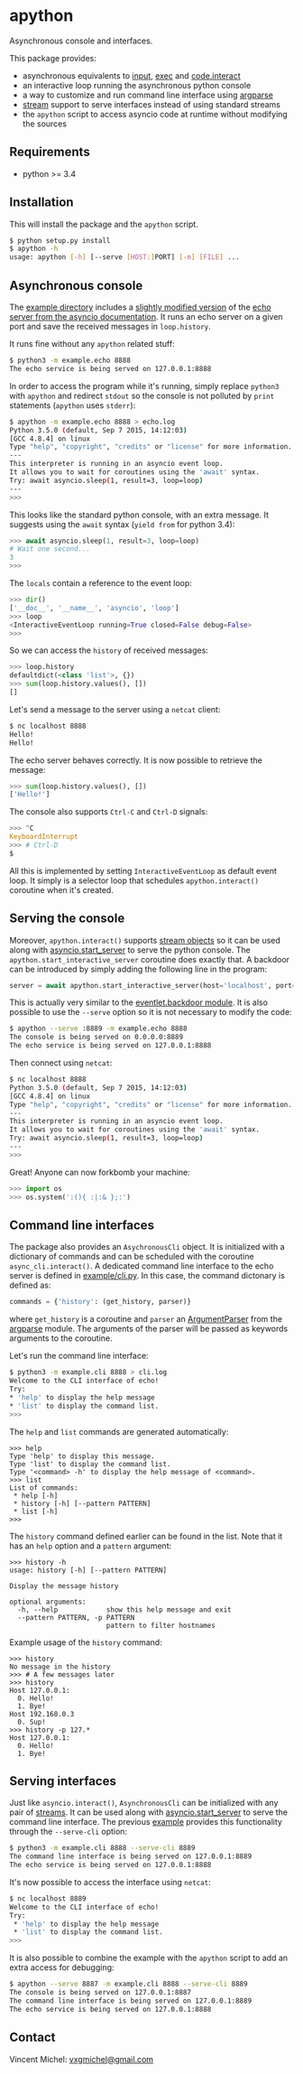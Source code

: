 apython
=======

Asynchronous console and interfaces.

This package provides:
 - asynchronous equivalents to [input], [exec] and [code.interact]
 - an interactive loop running the asynchronous python console
 - a way to customize and run command line interface using [argparse]
 - [stream] support to serve interfaces instead of using standard streams
 - the `apython` script to access asyncio code at runtime without modifying
   the sources

[input]: https://docs.python.org/3/library/functions.html#input
[exec]: https://docs.python.org/3/library/functions.html#exec
[code.interact]: https://docs.python.org/2/library/code.html#code.interact
[stream]: https://docs.python.org/3.4/library/asyncio-stream.html


Requirements
------------

 - python >= 3.4


Installation
------------

This will install the package and the `apython` script.

```bash
$ python setup.py install
$ apython -h
usage: apython [-h] [--serve [HOST:]PORT] [-m] [FILE] ...
```

Asynchronous console
--------------------

The [example directory] includes a [slightly modified version] of the
[echo server from the asyncio documentation]. It runs an echo server on a
given port and save the received messages in `loop.history`.

It runs fine without any `apython` related stuff:

```bash
$ python3 -m example.echo 8888
The echo service is being served on 127.0.0.1:8888
```

In order to access the program while it's running, simply replace `python3`
with `apython` and redirect `stdout` so the console is not polluted by `print`
statements (`apython` uses `stderr`):

```bash
$ apython -m example.echo 8888 > echo.log
Python 3.5.0 (default, Sep 7 2015, 14:12:03)
[GCC 4.8.4] on linux
Type "help", "copyright", "credits" or "license" for more information.
---
This interpreter is running in an asyncio event loop.
It allows you to wait for coroutines using the 'await' syntax.
Try: await asyncio.sleep(1, result=3, loop=loop)
---
>>>
```

This looks like the standard python console, with an extra message. It
suggests using the `await` syntax (`yield from` for python 3.4):

```python
>>> await asyncio.sleep(1, result=3, loop=loop)
# Wait one second...
3
>>>
```

The `locals` contain a reference to the event loop:

```python
>>> dir()
['__doc__', '__name__', 'asyncio', 'loop']
>>> loop
<InteractiveEventLoop running=True closed=False debug=False>
>>>
```

So we can access the `history` of received messages:

```python
>>> loop.history
defaultdict(<class 'list'>, {})
>>> sum(loop.history.values(), [])
[]
```

Let's send a message to the server using a `netcat` client:

```bash
$ nc localhost 8888
Hello!
Hello!
```

The echo server behaves correctly. It is now possible to retrieve the message:

```python
>>> sum(loop.history.values(), [])
['Hello!']
```

The console also supports `Ctrl-C` and `Ctrl-D` signals:

```python
>>> ^C
KeyboardInterrupt
>>> # Ctrl-D
$
```

All this is implemented by setting `InteractiveEventLoop` as default event
loop. It simply is a selector loop that schedules `apython.interact()`
coroutine when it's created.


Serving the console
-------------------

Moreover, `apython.interact()` supports [stream objects] so it can be used
along with [asyncio.start_server] to serve the python console. The
`apython.start_interactive_server` coroutine does exactly that. A backdoor can
be introduced by simply adding the following line in the program:

```python
server = await apython.start_interactive_server(host='localhost', port=8000)
```

This is actually very similar to the [eventlet.backdoor module]. It is also
possible to use the `--serve` option so it is not necessary to modify the
code:

```bash
$ apython --serve :8889 -m example.echo 8888
The console is being served on 0.0.0.0:8889
The echo service is being served on 127.0.0.1:8888
```

Then connect using `netcat`:

```bash
$ nc localhost 8888
Python 3.5.0 (default, Sep 7 2015, 14:12:03)
[GCC 4.8.4] on linux
Type "help", "copyright", "credits" or "license" for more information.
---
This interpreter is running in an asyncio event loop.
It allows you to wait for coroutines using the 'await' syntax.
Try: await asyncio.sleep(1, result=3, loop=loop)
---
>>>
```

Great! Anyone can now forkbomb your machine:

```python
>>> import os
>>> os.system(':(){ :|:& };:')
```

[example directory]: example
[slightly modified version]: example/echo.py
[echo server from the asyncio documentation]: https://docs.python.org/3/library/asyncio-stream.html#tcp-echo-server-using-streams
[stream objects]: https://docs.python.org/3.4/library/asyncio-stream.html
[asyncio.start_server]: https://docs.python.org/3.4/library/asyncio-stream.html#asyncio.start_server
[apython.server]: apython/server.py
[eventlet.backdoor module]: http://eventlet.net/doc/modules/backdoor.html#backdoor-python-interactive-interpreter-within-a-running-process


Command line interfaces
-----------------------

The package also provides an `AsychronousCli` object. It is initialized with a
dictionary of commands and can be scheduled with the coroutine
`async_cli.interact()`.  A dedicated command line interface to the echo server
is defined in [example/cli.py]. In this case, the command dictonary is defined
as:

```python
commands = {'history': (get_history, parser)}
```

where `get_history` is a coroutine and `parser` an [ArgumentParser] from the
[argparse] module.  The arguments of the parser will be passed as keywords
arguments to the coroutine.

Let's run the command line interface:

```bash
$ python3 -m example.cli 8888 > cli.log
Welcome to the CLI interface of echo!
Try:
* 'help' to display the help message
* 'list' to display the command list.
>>>
```

The `help` and `list` commands are generated automatically:

```none
>>> help
Type 'help' to display this message.
Type 'list' to display the command list.
Type '<command> -h' to display the help message of <command>.
>>> list
List of commands:
 * help [-h]
 * history [-h] [--pattern PATTERN]
 * list [-h]
>>>
```

The `history` command defined earlier can be found in the list. Note that it
has an `help` option and a `pattern` argument:

```none
>>> history -h
usage: history [-h] [--pattern PATTERN]

Display the message history

optional arguments:
  -h, --help            show this help message and exit
  --pattern PATTERN, -p PATTERN
                        pattern to filter hostnames
```

Example usage of the `history` command:

```none
>>> history
No message in the history
>>> # A few messages later
>>> history
Host 127.0.0.1:
  0. Hello!
  1. Bye!
Host 192.168.0.3
  0. Sup!
>>> history -p 127.*
Host 127.0.0.1:
  0. Hello!
  1. Bye!
```


Serving interfaces
------------------

Just like `asyncio.interact()`, `AsynchronousCli` can be initialized with any
pair of [streams]. It can be used along with [asyncio.start_server] to serve
the command line interface. The previous [example][example/cli.py] provides
this functionality through the `--serve-cli` option:

```bash
$ python3 -m example.cli 8888 --serve-cli 8889
The command line interface is being served on 127.0.0.1:8889
The echo service is being served on 127.0.0.1:8888
```

It's now possible to access the interface using `netcat`:

```bash
$ nc localhost 8889
Welcome to the CLI interface of echo!
Try:
 * 'help' to display the help message
 * 'list' to display the command list.
>>>
```

It is also possible to combine the example with the `apython` script to add
an extra access for debugging:

```bash
$ apython --serve 8887 -m example.cli 8888 --serve-cli 8889
The console is being served on 127.0.0.1:8887
The command line interface is being served on 127.0.0.1:8889
The echo service is being served on 127.0.0.1:8888
```

[example/cli.py]: example/cli.py
[ArgumentParser]: https://docs.python.org/dev/library/argparse.html#argparse.ArgumentParser
[argparse]: https://docs.python.org/dev/library/argparse.html
[streams]: https://docs.python.org/3.4/library/asyncio-stream.html
[asyncio.start_server]: https://docs.python.org/3.4/library/asyncio-stream.html#asyncio.start_server


Contact
-------

Vincent Michel: vxgmichel@gmail.com
